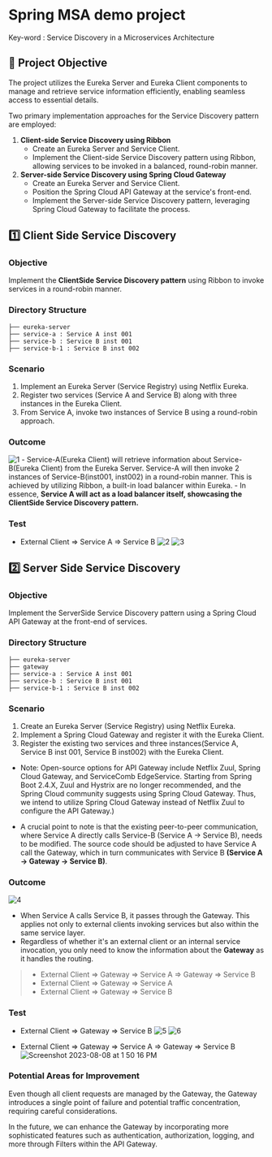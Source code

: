 # Spring MSA demo project 

Key-word : Service Discovery in a Microservices Architecture

## 🥞 Project Objective

The project utilizes the Eureka Server and Eureka Client components to manage and retrieve service information efficiently, enabling seamless access to essential details.

Two primary implementation approaches for the Service Discovery pattern are employed:

1. **Client-side Service Discovery using Ribbon**
    - Create an Eureka Server and Service Client.
    - Implement the Client-side Service Discovery pattern using Ribbon, allowing services to be invoked in a balanced, round-robin manner.
2. **Server-side Service Discovery using Spring Cloud Gateway**
    - Create an Eureka Server and Service Client.
    - Position the Spring Cloud API Gateway at the service's front-end.
    - Implement the Server-side Service Discovery pattern, leveraging Spring Cloud Gateway to facilitate the process.


## 1️⃣ Client Side Service Discovery
### **Objective** 
Implement the **ClientSide Service Discovery pattern** using Ribbon to invoke services in a round-robin manner.

### **Directory Structure**
```
├── eureka-server
├── service-a : Service A inst 001
├── service-b : Service B inst 001
├── service-b-1 : Service B inst 002
```

### **Scenario**
 1. Implement an Eureka Server (Service Registry) using Netflix Eureka.
 2. Register two services (Service A and Service B) along with three instances in the Eureka Client.
 3. From Service A, invoke two instances of Service B using a round-robin approach.

### **Outcome**
![1](https://github.com/serinryu/spring-msa/assets/74564995/b27b8e06-1924-4bc6-be9c-27540259f3b1)
    - Service-A(Eureka Client) will retrieve information about Service-B(Eureka Client) from the Eureka Server. Service-A will then invoke 2 instances of Service-B(inst001, inst002) in a round-robin manner. This is achieved by utilizing Ribbon, a built-in load balancer within Eureka.
    - In essence, **Service A will act as a load balancer itself, showcasing the ClientSide Service Discovery pattern.**


### **Test**
- External Client => Service A => Service B
![2](https://github.com/serinryu/spring-msa/assets/74564995/acbbd605-9f31-45f0-80f6-ac909fd9a0d7)
![3](https://github.com/serinryu/spring-msa/assets/74564995/8506c0ff-c63f-4943-9658-6a73e76df87d)


## 2️⃣ Server Side Service Discovery
    
### **Objective** 
Implement the ServerSide Service Discovery pattern using a Spring Cloud API Gateway at the front-end of services.

### **Directory Structure**
```
├── eureka-server
├── gateway
├── service-a : Service A inst 001
├── service-b : Service B inst 001
├── service-b-1 : Service B inst 002
```

### **Scenario**
 1. Create an Eureka Server (Service Registry) using Netflix Eureka. 
 2. Implement a Spring Cloud Gateway and register it with the Eureka Client.
 3. Register the existing two services and three instances(Service A, Service B inst 001, Service B inst002) with the Eureka Client.

 - Note: Open-source options for API Gateway include Netflix Zuul, Spring Cloud Gateway, and ServiceComb EdgeService. Starting from Spring Boot 2.4.X, Zuul and Hystrix are no longer recommended, and the Spring Cloud community suggests using Spring Cloud Gateway. Thus, we intend to utilize Spring Cloud Gateway instead of Netflix Zuul to configure the API Gateway.)

 - A crucial point to note is that the existing peer-to-peer communication, where Service A directly calls Service-B (Service A → Service B), needs to be modified. The source code should be adjusted to have Service A call the Gateway, which in turn communicates with Service B **(Service A → Gateway → Service B)**.

### **Outcome**

![4](https://github.com/serinryu/spring-msa/assets/74564995/d0e53ae5-c102-4e34-8246-65930061e11e)

 - When Service A calls Service B, it passes through the Gateway. This applies not only to external clients invoking services but also within the same service layer. 
 - Regardless of whether it's an external client or an internal service invocation, you only need to know the information about the **Gateway** as it handles the routing.

> - External Client => Gateway => Service A => Gateway => Service B
> - External Client => Gateway => Service A 
> - External Client => Gateway => Service B


### **Test**

- External Client => Gateway => Service B
![5](https://github.com/serinryu/spring-msa/assets/74564995/0252715c-ab3a-43c5-acd6-86ac386aa587)
![6](https://github.com/serinryu/spring-msa/assets/74564995/9f5bcfe0-f5b5-4b0e-8c8b-c3d6638bebdb)

- External Client => Gateway => Service A => Gateway => Service B
![Screenshot 2023-08-08 at 1 50 16 PM](https://github.com/serinryu/spring-msa/assets/74564995/eb92ee7b-94f5-4b11-b000-8164f3102012)



### **Potential Areas for Improvement**

Even though all client requests are managed by the Gateway, the Gateway introduces a single point of failure and potential traffic concentration, requiring careful considerations. 

In the future, we can enhance the Gateway by incorporating more sophisticated features such as authentication, authorization, logging, and more through Filters within the API Gateway.
